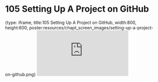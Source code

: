 # 105 Setting Up A Project on GitHub
 
{type: iframe, title:105 Setting Up A Project on GitHub, width:800, height:600, poster:resources/chapt_screen_images/setting-up-a-project-on-github.png}
![](https://datatrail-jhu.github.io/DataTrail/no_toc/setting-up-a-project-on-github.html)
 

 
